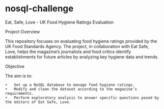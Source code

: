 # nosql-challenge

Eat, Safe, Love - UK Food Hygiene Ratings Evaluation

Project Overview

This repository focuses on evaluating food hygiene ratings provided by the UK Food Standards Agency. The project, in collaboration with Eat Safe, Love, helps the magazine’s journalists and food critics identify establishments for future articles by analyzing key hygiene data and trends.

Objective

The aim is to:

	•	Set up a NoSQL database to manage food hygiene ratings.
	•	Modify and clean the dataset according to the magazine’s requirements.
	•	Perform exploratory analysis to answer specific questions posed by the editors of Eat Safe, Love.
